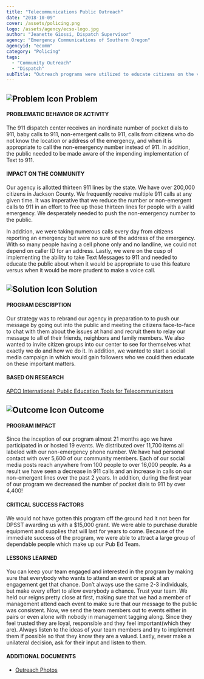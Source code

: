 ```yaml
---
title: "Telecommunications Public Outreach"
date: "2018-10-09"
cover: /assets/policing.png
logo: /assets/agency/ecso-logo.jpg
author: "Jeanette Giossi, Dispatch Supervisor"
agency: "Emergency Communications of Southern Oregon"
agencyid: "ecomm"
category: "Policing"
tags:
  - "Community Outreach"
  - "Dispatch"
subTitle: "Outreach programs were utilized to educate citizens on the various ways to contact emergency service, leading to a more efficient use of the 911 and the non-emergency numbers."
---
```


## ![Problem Icon](https://github.com/google/material-design-icons/raw/master/alert/1x_web/ic_error_outline_black_48dp.png "Problem") Problem

#### PROBLEMATIC BEHAVIOR OR ACTIVITY

The 911 dispatch center receives an inordinate number of pocket dials to 911, baby calls to 911, non-emergent calls to 911, calls from citizens who do not know the location or address of the emergency, and when it is appropriate to call the non-emergency number instead of 911. In addition, the public needed to be made aware of the impending implementation of Text to 911.

#### IMPACT ON THE COMMUNITY

Our agency is allotted thirteen 911 lines by the state. We have over 200,000 citizens in Jackson County. We frequently receive multiple 911 calls at any given time. It was imperative that we reduce the number or non-emergent calls to 911 in an effort to free up those thirteen lines for people with a valid emergency. We desperately needed to push the non-emergency number to the public.

In addition, we were taking numerous calls every day from citizens reporting an emergency but were no sure of the address of the emergency. With so many people having a cell phone only and no landline, we could not depend on caller ID for an address.
Lastly, we were on the cusp of implementing the ability to take Text Messages to 911 and needed to educate the public about when it would be appropriate to use this feature versus when it would be more prudent to make a voice call.

## ![Solution Icon](https://github.com/google/material-design-icons/raw/master/action/1x_web/ic_lightbulb_outline_black_48dp.png "Solution") Solution

#### PROGRAM DESCRIPTION

Our strategy was to rebrand our agency in preparation to to push our message by going out into the public and meeting the citizens face-to-face to chat with them about the issues at hand and recruit them to relay our message to all of their friends, neighbors and family members. We also wanted to invite citizen groups into our center to see for themselves what exactly we do and how we do it. In addition, we wanted to start a social media campaign in which would gain followers who we could then educate on these important matters.

#### BASED ON RESEARCH

[APCO International: Public Education Tools for Telecommunicators](https://www.apcointl.org/resources/911-info/9-1-1-public-information/public-education-tools-for-telecommunicators/)

## ![Outcome Icon](https://github.com/google/material-design-icons/raw/master/action/1x_web/ic_view_list_black_48dp.png "Outcome") Outcome

#### PROGRAM IMPACT

Since the inception of our program almost 21 months ago we have participated in or hosted 19 events. We distributed over 11,700 items all labeled with our non-emergency phone number. We have had personal contact with over 5,600 of our community members. Each of our social media posts reach anywhere from 100 people to over 16,000 people.
As a result we have seen a decrease in 911 calls and an increase in calls on our non-emergent lines over the past 2 years. In addition, during the first year of our program we decreased the number of pocket dials to 911 by over 4,400!

#### CRITICAL SUCCESS FACTORS

We would not have gotten this program off the ground had it not been for DPSST awarding us with a $15,000 grant. We were able to purchase durable equipment and supplies that will last for years to come. Because of the immediate success of the program, we were able to attract a large group of dependable people which make up our Pub Ed Team.

#### LESSONS LEARNED

You can keep your team engaged and interested in the program by making sure that everybody who wants to attend an event or speak at an engagement get that chance. Don’t always use the same 2-3 individuals, but make every effort to allow everybody a chance. Trust your team. We held our reigns pretty close at first, making sure that we had a member of management attend each event to make sure that our message to the public was consistent. Now, we send the team members out to events either in pairs or even alone with nobody in management tagging along. Since they feel trusted they are loyal, responsible and they feel important(which they are). Always listen to the ideas of your team members and try to implement them if possible so that they know they are a valued. Lastly, never make a unilateral decision, ask for their input and listen to them.

#### ADDITIONAL DOCUMENTS

* [Outreach Photos](./ECSO-outreach-photos.pdf)
